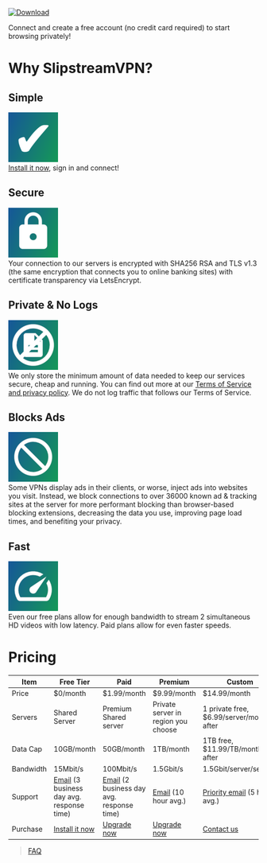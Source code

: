 
[![Download](https://slipstreamvpn.tk/download.png)](https://chrome.google.com/webstore/detail/slipstreamvpn-proxy-unblo/gfhkjbaojklnhgbnkkicgojopompeaog)    
  
  
Connect and create a free account (no credit card required) to start browsing privately!  
  
# Why SlipstreamVPN?  
## Simple  
![](simple.small.png)  
[Install it now](#pricing), sign in and connect!  
  
  

## Secure  
![](secure.small.png)  
Your connection to our servers is encrypted with SHA256 RSA and TLS v1.3 (the same encryption that connects you to online banking sites) with certificate transparency via LetsEncrypt.  
  

## Private & No Logs  
![](nologs.small.png)  
We only store the minimum amount of data needed to keep our services secure, cheap and running. You can find out more at our [Terms of Service and privacy policy](tos). We do not log traffic that follows our Terms of Service.  
  

## Blocks Ads  
![](blocksads.small.png)  
Some VPNs display ads in their clients, or worse, inject ads into websites you visit. Instead, we block connections to over 36000 known ad & tracking sites at the server for more performant blocking than browser-based blocking extensions, decreasing the data you use, improving page load times, and benefiting your privacy.  

## Fast  
![](fast.small.png)  
Even our free plans allow for enough bandwidth to stream 2 simultaneous HD videos with low latency. Paid plans allow for even faster speeds.    
  
# Pricing  
  
|Item       |Free Tier                        |Paid                    |Premium                             |Custom                                      |  
|-----------|---------------------------------|------------------------|------------------------------------|--------------------------------------------|  
|Price      |$0/month                         |$1.99/month             |$9.99/month                         |$14.99/month                                |  
|Servers    |Shared Server                    |Premium Shared server   |Private server in region you choose |1 private free, $6.99/server/month after    |  
|Data Cap   |10GB/month                        |50GB/month              |1TB/month                           |1TB free, $11.99/TB/month after             |  
|Bandwidth  |15Mbit/s                         |100Mbit/s               |1.5Gbit/s                           |1.5Gbit/server/second                       |  
|Support    |[Email](contact-us) (3 business day avg. response time) |[Email](contact-us) (2 business day avg. response time)    |[Email](contact-us) (10 hour avg.)         |[Priority email](contact-us) (5 hour avg.)    |  
|Purchase   |[Install it now](https://chrome.google.com/webstore/detail/slipstreamvpn-proxy-unblo/gfhkjbaojklnhgbnkkicgojopompeaog) |[Upgrade now](https://my.slipstreamvpn.tk)|[Upgrade now](https://my.slipstreamvpn.tk)|[Contact us](contact-us)                    |  
  
> [FAQ](faq)
